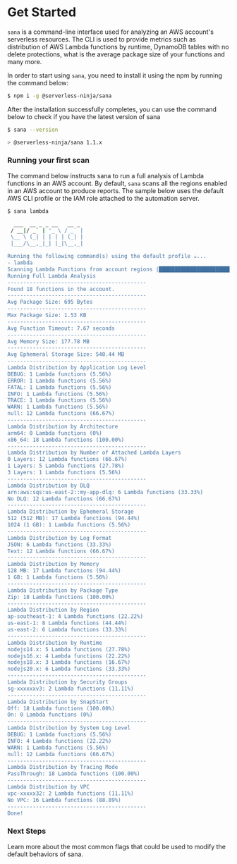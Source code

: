 # Get Started

`sana` is a command-line interface used for analyzing an AWS account's serverless resources. The CLI is used to provide metrics such as distribution of AWS Lambda functions by runtime, DynamoDB tables with no delete protections, what is the average package size of your functions and many more.

In order to start using `sana`, you need to install it using the npm by running the command below:

```sh
$ npm i -g @serverless-ninja/sana
```

After the installation successfully completes, you can use the command below to check if you have the latest version of sana

```sh
$ sana --version

> @serverless-ninja/sana 1.1.x
```

### Running your first scan

The command below instructs sana to run a full analysis of Lambda functions in an AWS account. By default, `sana` scans all the regions enabled in an AWS account to produce reports. The sample below uses the default AWS CLI profile or the IAM role attached to the automation server.

```sh
$ sana lambda

  ___  __ _ _ __   __ _
 / __|/ _` | '_ \ / _` |
 \__ \ (_| | | | | (_| |
 |___/\__,_|_| |_|\__,_|

Running the following command(s) using the default profile ☕...
- lambda
Scanning Lambda Functions from account regions |████████████████████████████████████████| 100% | ETA: 0s | 17/17
Running Full Lambda Analysis
--------------------------------------------
Found 18 functions in the account.
--------------------------------------------
Avg Package Size: 695 Bytes
--------------------------------------------
Max Package Size: 1.53 KB
--------------------------------------------
Avg Function Timeout: 7.67 seconds
--------------------------------------------
Avg Memory Size: 177.78 MB
--------------------------------------------
Avg Ephemeral Storage Size: 540.44 MB
--------------------------------------------
Lambda Distribution by Application Log Level
DEBUG: 1 Lambda functions (5.56%)
ERROR: 1 Lambda functions (5.56%)
FATAL: 1 Lambda functions (5.56%)
INFO: 1 Lambda functions (5.56%)
TRACE: 1 Lambda functions (5.56%)
WARN: 1 Lambda functions (5.56%)
null: 12 Lambda functions (66.67%)
--------------------------------------------
Lambda Distribution by Architecture
arm64: 0 Lambda functions (0%)
x86_64: 18 Lambda functions (100.00%)
--------------------------------------------
Lambda Distribution by Number of Attached Lambda Layers
0 Layers: 12 Lambda functions (66.67%)
1 Layers: 5 Lambda functions (27.78%)
3 Layers: 1 Lambda functions (5.56%)
--------------------------------------------
Lambda Distribution by DLQ
arn:aws:sqs:us-east-2::my-app-dlq: 6 Lambda functions (33.33%)
No DLQ: 12 Lambda functions (66.67%)
--------------------------------------------
Lambda Distribution by Ephemeral Storage
512 (512 MB): 17 Lambda functions (94.44%)
1024 (1 GB): 1 Lambda functions (5.56%)
--------------------------------------------
Lambda Distribution by Log Format
JSON: 6 Lambda functions (33.33%)
Text: 12 Lambda functions (66.67%)
--------------------------------------------
Lambda Distribution by Memory
128 MB: 17 Lambda functions (94.44%)
1 GB: 1 Lambda functions (5.56%)
--------------------------------------------
Lambda Distribution by Package Type
Zip: 18 Lambda functions (100.00%)
--------------------------------------------
Lambda Distribution by Region
ap-southeast-1: 4 Lambda functions (22.22%)
us-east-1: 8 Lambda functions (44.44%)
us-east-2: 6 Lambda functions (33.33%)
--------------------------------------------
Lambda Distribution by Runtime
nodejs14.x: 5 Lambda functions (27.78%)
nodejs16.x: 4 Lambda functions (22.22%)
nodejs18.x: 3 Lambda functions (16.67%)
nodejs20.x: 6 Lambda functions (33.33%)
--------------------------------------------
Lambda Distribution by Security Groups
sg-xxxxxxv3: 2 Lambda functions (11.11%)
--------------------------------------------
Lambda Distribution by SnapStart
Off: 18 Lambda functions (100.00%)
On: 0 Lambda functions (0%)
--------------------------------------------
Lambda Distribution by System Log Level
DEBUG: 1 Lambda functions (5.56%)
INFO: 4 Lambda functions (22.22%)
WARN: 1 Lambda functions (5.56%)
null: 12 Lambda functions (66.67%)
--------------------------------------------
Lambda Distribution by Tracing Mode
PassThrough: 18 Lambda functions (100.00%)
--------------------------------------------
Lambda Distribution by VPC
vpc-xxxxx32: 2 Lambda functions (11.11%)
No VPC: 16 Lambda functions (88.89%)
--------------------------------------------
Done!
```

### Next Steps

Learn more about the most common flags that could be used to modify the default behaviors of sana.
